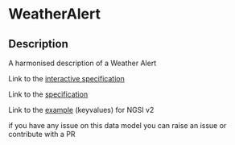 # WeatherAlert

## Description 

A harmonised description of a Weather Alert

Link to the [interactive specification](https://swagger.lab.fiware.org/?url=https://smart-data-models.github.io/dataModel.Weather/WeatherAlert/swagger.yaml)

Link to the [specification](https://smart-data-models.github.io/dataModel.Weather/WeatherAlert/doc/spec.md)

Link to the [example](https://smart-data-models.github.io/dataModel.Weather/WeatherAlert/examples/example.json) (keyvalues) for NGSI v2


 if you have any issue on this data model you can raise an issue or contribute with a PR